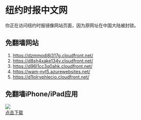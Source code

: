 <h1>纽约时报中文网</h1>
<p>你正在访问纽约时报镜像网站页面，因为原网址在中国大陆被封锁。</p>
<h2>免翻墙网站</h2>
<ol>
<li><a href="https://dzmmodj8j317g.cloudfront.net/" target="1">https://dzmmodj8j317g.cloudfront.net/</a></li>
<li><a href="https://d8sh4xake134y.cloudfront.net/" target="2">https://d8sh4xake134y.cloudfront.net/</a></li>
<li><a href="https://d96l1cc3q0ahk.cloudfront.net/" target="3">https://d96l1cc3q0ahk.cloudfront.net/</a></li>
<li><a href="https://wam-nyt5.azurewebsites.net/" target="4">https://wam-nyt5.azurewebsites.net/</a></li>
<li><a href="https://d1lolrvphlecio.cloudfront.net/" target="5">https://d1lolrvphlecio.cloudfront.net/</a></li>
</ol>
<h2>免翻墙iPhone/iPad应用</h2>
<p>
	<a href="https://itunes.apple.com/cn/app/niu-yue-shi-bao-zhong-wen-wang/id807498298?mt=8">
		<img src="icon175x175.jpeg" />
		<br/>点击下载
	</a>
</p>